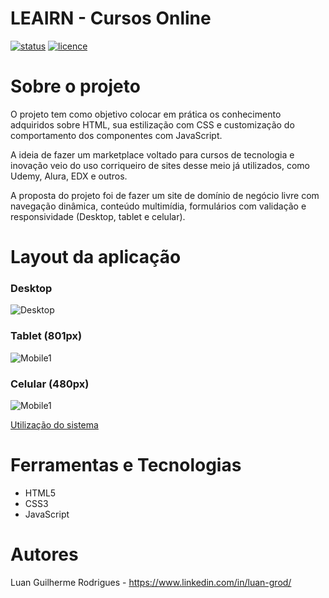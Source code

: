 # LEAIRN - Cursos Online
[![status](https://img.shields.io/badge/status-completo-green)](https://github.com/LuanGrod/)
[![licence](https://img.shields.io/badge/licença-MIT-red)](https://github.com/LuanGrod/leairn/blob/main/LICENSE)

# Sobre o projeto
O projeto tem como objetivo colocar em prática os conhecimento adquiridos sobre HTML, sua estilização com CSS e customização do comportamento dos componentes com JavaScript.

A ideia de fazer um marketplace voltado para cursos de tecnologia e inovação veio do uso corriqueiro de sites desse meio já utilizados, como Udemy, Alura, EDX e outros.

A proposta do projeto foi de fazer um site de domínio de negócio livre com navegação dinâmica, conteúdo multimídia, formulários com validação e responsividade (Desktop, tablet e celular).

# Layout da aplicação
### Desktop
![Desktop]()
### Tablet (801px)
![Mobile1]()
### Celular (480px)
![Mobile1]()

[Utilização do sistema](https://drive.google.com/file/d/1k1OdL_4PCA9hnKTHmnArZj5T1k7o-j09/view)

# Ferramentas e Tecnologias
- HTML5
- CSS3
- JavaScript

# Autores

Luan Guilherme Rodrigues - https://www.linkedin.com/in/luan-grod/
